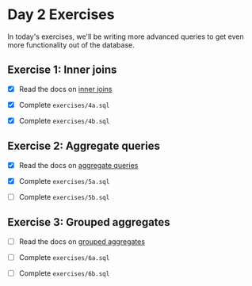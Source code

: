 # Day 2 Exercises

In today's exercises, we'll be writing more advanced queries to get even more
functionality out of the database.

## Exercise 1: Inner joins

- [x] Read the docs on
      [inner joins](https://tech-docs.corndel.com/sql/inner-joins.html)

- [x] Complete `exercises/4a.sql`

- [x] Complete `exercises/4b.sql`

## Exercise 2: Aggregate queries

- [x] Read the docs on
      [aggregate queries](https://tech-docs.corndel.com/sql/aggregate-queries.html)

- [x] Complete `exercises/5a.sql`

- [ ] Complete `exercises/5b.sql`

## Exercise 3: Grouped aggregates

- [ ] Read the docs on
      [grouped aggregates](https://tech-docs.corndel.com/sql/grouped-aggregates.html)

- [ ] Complete `exercises/6a.sql`

- [ ] Complete `exercises/6b.sql`
